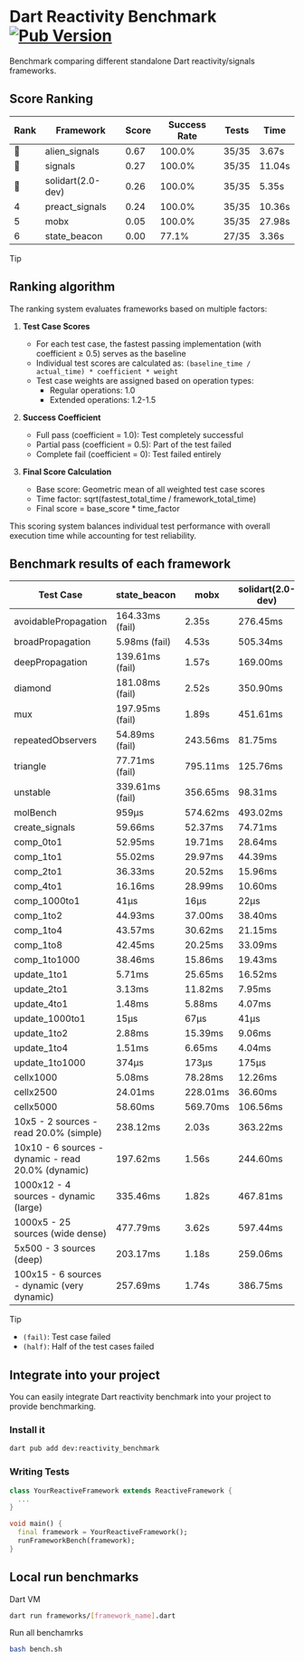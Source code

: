 # Dart Reactivity Benchmark [![Pub Version](https://img.shields.io/pub/v/reactivity_benchmark)](https://pub.dev/packages/reactivity_benchmark)

Benchmark comparing different standalone Dart reactivity/signals frameworks.

## Score Ranking

<!-- ranking start -->
| Rank | Framework | Score | Success Rate | Tests | Time |
|------|-----------|-------|--------------|-------|------|
| 🥇 | alien_signals | 0.67 | 100.0% | 35/35 | 3.67s |
| 🥈 | signals | 0.27 | 100.0% | 35/35 | 11.04s |
| 🥉 | solidart(2.0-dev) | 0.26 | 100.0% | 35/35 | 5.35s |
| 4 | preact_signals | 0.24 | 100.0% | 35/35 | 10.36s |
| 5 | mobx | 0.05 | 100.0% | 35/35 | 27.98s |
| 6 | state_beacon | 0.00 | 77.1% | 27/35 | 3.36s |

<!-- ranking end -->

> [!TIP]
> ## Ranking algorithm
>
> The ranking system evaluates frameworks based on multiple factors:
>
> 1. **Test Case Scores**
>    - For each test case, the fastest passing implementation (with coefficient ≥ 0.5) serves as the baseline
>    - Individual test scores are calculated as: `(baseline_time / actual_time) * coefficient * weight`
>    - Test case weights are assigned based on operation types:
>      - Regular operations: 1.0
>      - Extended operations: 1.2-1.5
>
> 2. **Success Coefficient**
>    - Full pass (coefficient = 1.0): Test completely successful
>    - Partial pass (coefficient = 0.5): Part of the test failed
>    - Complete fail (coefficient = 0): Test failed entirely
>
> 3. **Final Score Calculation**
>    - Base score: Geometric mean of all weighted test case scores
>    - Time factor: sqrt(fastest_total_time / framework_total_time)
>    - Final score = base_score * time_factor
>
> This scoring system balances individual test performance with overall execution time while accounting for test reliability.

## Benchmark results of each framework

<!-- test-case start -->
| Test Case | state_beacon | mobx | solidart(2.0-dev) | preact_signals | signals | alien_signals |
|---|---|---|---|---|---|---|
| avoidablePropagation | 164.33ms (fail) | 2.35s | 276.45ms | 201.57ms | 210.40ms | 184.55ms |
| broadPropagation | 5.98ms (fail) | 4.53s | 505.34ms | 445.47ms | 454.73ms | 346.97ms |
| deepPropagation | 139.61ms (fail) | 1.57s | 169.00ms | 177.13ms | 171.15ms | 121.13ms |
| diamond | 181.08ms (fail) | 2.52s | 350.90ms | 278.91ms | 279.71ms | 230.93ms |
| mux | 197.95ms (fail) | 1.89s | 451.61ms | 405.68ms | 408.62ms | 367.48ms |
| repeatedObservers | 54.89ms (fail) | 243.56ms | 81.75ms | 39.61ms | 44.88ms | 45.38ms |
| triangle | 77.71ms (fail) | 795.11ms | 125.76ms | 97.87ms | 105.18ms | 84.94ms |
| unstable | 339.61ms (fail) | 356.65ms | 98.31ms | 70.22ms | 79.42ms | 66.85ms |
| molBench | 959μs | 574.62ms | 493.02ms | 489.79ms | 485.60ms | 488.28ms |
| create_signals | 59.66ms | 52.37ms | 74.71ms | 5.25ms | 25.46ms | 25.49ms |
| comp_0to1 | 52.95ms | 19.71ms | 28.64ms | 17.68ms | 11.65ms | 9.25ms |
| comp_1to1 | 55.02ms | 29.97ms | 44.39ms | 14.46ms | 27.48ms | 4.25ms |
| comp_2to1 | 36.33ms | 20.52ms | 15.96ms | 20.77ms | 9.00ms | 2.32ms |
| comp_4to1 | 16.16ms | 28.99ms | 10.60ms | 14.24ms | 2.18ms | 8.37ms |
| comp_1000to1 | 41μs | 16μs | 22μs | 4μs | 4μs | 5μs |
| comp_1to2 | 44.93ms | 37.00ms | 38.40ms | 24.25ms | 13.68ms | 13.92ms |
| comp_1to4 | 43.57ms | 30.62ms | 21.15ms | 21.10ms | 13.18ms | 8.71ms |
| comp_1to8 | 42.45ms | 20.25ms | 33.09ms | 7.83ms | 6.99ms | 5.05ms |
| comp_1to1000 | 38.46ms | 15.86ms | 19.43ms | 8.51ms | 4.16ms | 3.52ms |
| update_1to1 | 5.71ms | 25.65ms | 16.52ms | 8.60ms | 8.94ms | 10.15ms |
| update_2to1 | 3.13ms | 11.82ms | 7.95ms | 4.39ms | 4.46ms | 2.65ms |
| update_4to1 | 1.48ms | 5.88ms | 4.07ms | 2.15ms | 2.24ms | 2.52ms |
| update_1000to1 | 15μs | 67μs | 41μs | 21μs | 33μs | 25μs |
| update_1to2 | 2.88ms | 15.39ms | 9.06ms | 4.55ms | 4.46ms | 5.11ms |
| update_1to4 | 1.51ms | 6.65ms | 4.04ms | 2.13ms | 2.23ms | 2.48ms |
| update_1to1000 | 374μs | 173μs | 175μs | 2.81ms | 43μs | 34μs |
| cellx1000 | 5.08ms | 78.28ms | 12.26ms | 9.94ms | 9.61ms | 7.26ms |
| cellx2500 | 24.01ms | 228.01ms | 36.60ms | 26.15ms | 31.53ms | 19.95ms |
| cellx5000 | 58.60ms | 569.70ms | 106.56ms | 68.67ms | 64.74ms | 44.19ms |
| 10x5 - 2 sources - read 20.0% (simple) | 238.12ms | 2.03s | 363.22ms | 473.33ms | 510.66ms | 231.55ms |
| 10x10 - 6 sources - dynamic - read 20.0% (dynamic) | 197.62ms | 1.56s | 244.60ms | 282.13ms | 280.32ms | 179.91ms |
| 1000x12 - 4 sources - dynamic (large) | 335.46ms | 1.82s | 467.81ms | 3.75s | 3.59s | 285.75ms |
| 1000x5 - 25 sources (wide dense) | 477.79ms | 3.62s | 597.44ms | 2.69s | 3.47s | 413.42ms |
| 5x500 - 3 sources (deep) | 203.17ms | 1.18s | 259.06ms | 230.98ms | 229.21ms | 185.60ms |
| 100x15 - 6 sources - dynamic (very dynamic) | 257.69ms | 1.74s | 386.75ms | 458.37ms | 484.46ms | 263.85ms |

<!-- test-case end -->

> [!TIP]
> - `(fail)`: Test case failed
> - `(half)`: Half of the test cases failed

## Integrate into your project

You can easily integrate Dart reactivity benchmark into your project to provide benchmarking.

### Install it

```bash
dart pub add dev:reactivity_benchmark
```

### Writing Tests

```dart
class YourReactiveFramework extends ReactiveFramework {
  ...
}

void main() {
  final framework = YourReactiveFramework();
  runFrameworkBench(framework);
}
```

## Local run benchmarks

Dart VM
```bash
dart run frameworks/[framework_name].dart
```

Run all benchamrks
```bash
bash bench.sh
```
